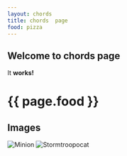 ```yaml
---
layout: chords
title: chords  page
food: pizza
---
```


## Welcome to chords page

<div class="bacon" markdown="1">
  
It **works!**
  
</div>

<h1>{{ page.food }}</h1>

## Images

![Minion](https://octodex.github.com/images/minion.png)
![Stormtroopocat](https://octodex.github.com/images/stormtroopocat.jpg "The Stormtroopocat")



